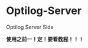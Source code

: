 # Optilog-Server
Optilog Server Side

**使用之前一！定！要看[教程](https://github.com/OptiJava/Optilog-Client/wiki/)！！！**


